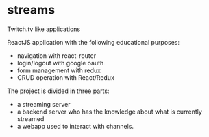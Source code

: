# streams
Twitch.tv like applications

ReactJS application with the following educational purposes:
- navigation with react-router
- login/logout with google oauth
- form management with redux
- CRUD operation with React/Redux

The project is divided in three parts:
- a streaming server
- a backend server who has the knowledge about what is currently streamed
- a webapp used to interact with channels. 
